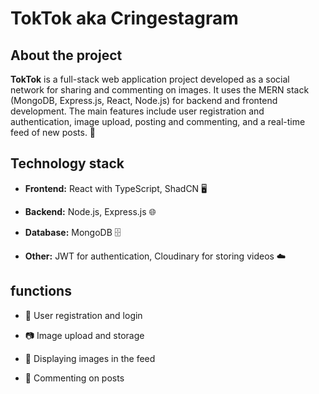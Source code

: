 # TokTok aka Cringestagram

## About the project

**TokTok** is a full-stack web application project developed as a social network for sharing and commenting on images. It uses the MERN stack (MongoDB, Express.js, React, Node.js) for backend and frontend development. The main features include user registration and authentication, image upload, posting and commenting, and a real-time feed of new posts. 🚀

## Technology stack

- **Frontend:** React with TypeScript, ShadCN 🖥️

- **Backend:** Node.js, Express.js 🌐

- **Database:** MongoDB 🗄️

- **Other:** JWT for authentication, Cloudinary for storing videos ☁️

## functions

- 📝 User registration and login

- 📷 Image upload and storage

- 📰 Displaying images in the feed

- 💬 Commenting on posts
